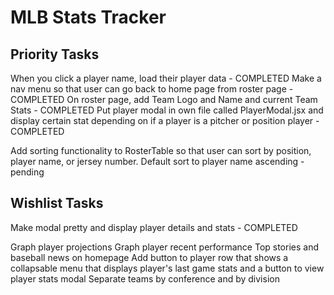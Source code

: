 # MLB Stats Tracker

## Priority Tasks

When you click a player name, load their player data - COMPLETED
Make a nav menu so that user can go back to home page from roster page - COMPLETED
On roster page, add Team Logo and Name and current Team Stats - COMPLETED
Put player modal in own file called PlayerModal.jsx and display certain stat depending on if a player is a pitcher or position player - COMPLETED

Add sorting functionality to RosterTable so that user can sort by position, player name, or jersey number. Default sort to player name ascending - pending

## Wishlist Tasks

Make modal pretty and display player details and stats - COMPLETED

Graph player projections
Graph player recent performance
Top stories and baseball news on homepage
Add button to player row that shows a collapsable menu that displays player's last game stats and a button to view player stats modal
Separate teams by conference and by division
